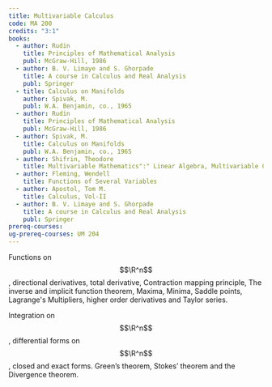 ```yaml
---
title: Multivariable Calculus
code: MA 200
credits: "3:1"
books:
  - author: Rudin
    title: Principles of Mathematical Analysis
    publ: McGraw-Hill, 1986
  - author: B. V. Limaye and S. Ghorpade
    title: A course in Calculus and Real Analysis
    publ: Springer
  - title: Calculus on Manifolds
    author: Spivak, M.
    publ: W.A. Benjamin, co., 1965
  - author: Rudin
    title: Principles of Mathematical Analysis
    publ: McGraw-Hill, 1986
  - author: Spivak, M.
    title: Calculus on Manifolds
    publ: W.A. Benjamin, co., 1965
  - author: Shifrin, Theodore
    title: Multivariable Mathematics":" Linear Algebra, Multivariable Calculus and Manifolds
  - author: Fleming, Wendell
    title: Functions of Several Variables
  - author: Apostol, Tom M.
    title: Calculus, Vol-II
  - author: B. V. Limaye and S. Ghorpade
    title: A course in Calculus and Real Analysis
    publ: Springer
prereq-courses: 
ug-prereq-courses: UM 204
---
```


Functions on $$\R^n$$ , directional derivatives, total derivative, Contraction mapping principle, The inverse and implicit function theorem, Maxima, Minima, Saddle points, Lagrange's Multipliers, higher order derivatives and Taylor series. 

Integration on $$\R^n$$ , differential forms on $$\R^n$$ , closed and exact forms. Green’s theorem, Stokes’ theorem and the Divergence theorem.

